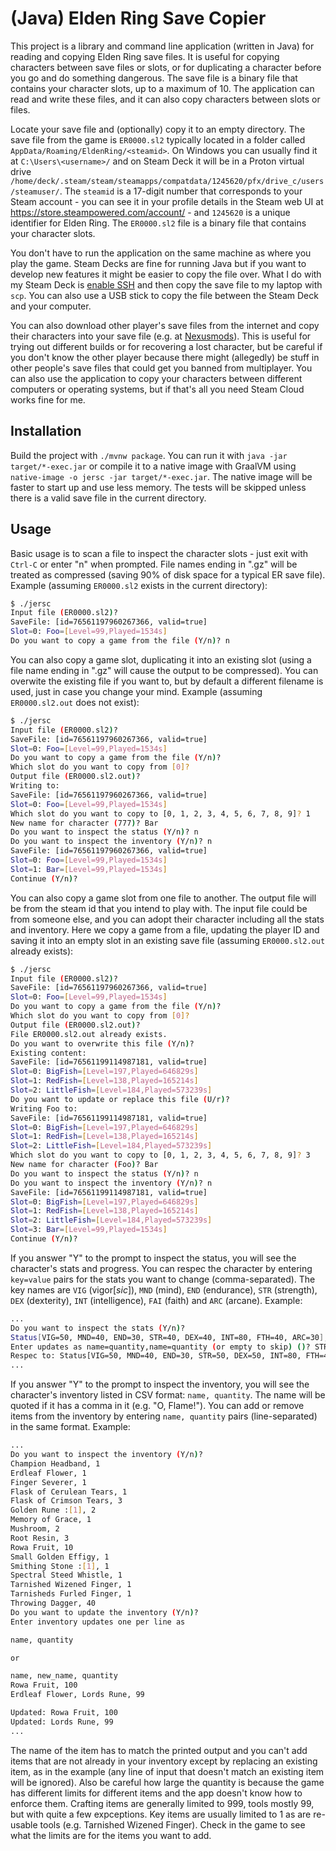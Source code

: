 # (Java) Elden Ring Save Copier

This project is a library and command line application (written in Java) for reading and copying Elden Ring save files. It is useful for copying characters between save files or slots, or for duplicating a character before you go and do something dangerous. The save file is a binary file that contains your character slots, up to a maximum of 10. The application can read and write these files, and it can also copy characters between slots or files.

Locate your save file and (optionally) copy it to an empty directory. The save file from the game is `ER0000.sl2` typically located in a folder called `AppData/Roaming/EldenRing/<steamid>`. On Windows you can usually find it at `C:\Users\<username>/` and on Steam Deck it will be in a Proton virtual drive `/home/deck/.steam/steam/steamapps/compatdata/1245620/pfx/drive_c/users/steamuser/`. The `steamid` is a 17-digit number that corresponds to your Steam account - you can see it in your profile details in the Steam web UI at https://store.steampowered.com/account/ - and `1245620` is a unique identifier for Elden Ring. The `ER0000.sl2` file is a binary file that contains your character slots.

You don't have to run the application on the same machine as where you play the game. Steam Decks are fine for running Java but if you want to develop new features it might be easier to copy the file over. What I do with my Steam Deck is [enable SSH](https://shendrick.net/Gaming/2022/05/30/sshonsteamdeck.html) and then copy the save file to my laptop with `scp`. You can also use a USB stick to copy the file between the Steam Deck and your computer.

You can also download other player's save files from the internet and copy their characters into your save file (e.g. at [Nexusmods](https://www.nexusmods.com/eldenring/mods/categories/10/)). This is useful for trying out different builds or for recovering a lost character, but be careful if you don't know the other player because there might (allegedly) be stuff in other people's save files that could get you banned from multiplayer. You can also use the application to copy your characters between different computers or operating systems, but if that's all you need Steam Cloud works fine for me.

## Installation

Build the project with `./mvnw package`. You can run it with `java -jar target/*-exec.jar` or compile it to a native image with GraalVM using `native-image -o jersc -jar target/*-exec.jar`. The native image will be faster to start up and use less memory. The tests will be skipped unless there is a valid save file in the current directory.

## Usage

Basic usage is to scan a file to inspect the character slots - just exit with `Ctrl-C` or enter "n" when prompted. File names ending in ".gz" will be treated as compressed (saving 90% of disk space for a typical ER save file). Example (assuming `ER0000.sl2` exists in the current directory):

```bash
$ ./jersc 
Input file (ER0000.sl2)? 
SaveFile: [id=76561197960267366, valid=true]
Slot=0: Foo=[Level=99,Played=1534s]
Do you want to copy a game from the file (Y/n)? n
```

You can also copy a game slot, duplicating it into an existing slot (using a file name ending in ".gz" will cause the output to be compressed). You can overwite the existing file if you want to, but by default a different filename is used, just in case you change your mind. Example (assuming `ER0000.sl2.out` does not exist):

```bash
$ ./jersc 
Input file (ER0000.sl2)? 
SaveFile: [id=76561197960267366, valid=true]
Slot=0: Foo=[Level=99,Played=1534s]
Do you want to copy a game from the file (Y/n)? 
Which slot do you want to copy from [0]? 
Output file (ER0000.sl2.out)? 
Writing to:
SaveFile: [id=76561197960267366, valid=true]
Slot=0: Foo=[Level=99,Played=1534s]
Which slot do you want to copy to [0, 1, 2, 3, 4, 5, 6, 7, 8, 9]? 1
New name for character (777)? Bar
Do you want to inspect the status (Y/n)? n
Do you want to inspect the inventory (Y/n)? n
SaveFile: [id=76561197960267366, valid=true]
Slot=0: Foo=[Level=99,Played=1534s]
Slot=1: Bar=[Level=99,Played=1534s]
Continue (Y/n)?
```
You can also copy a game slot from one file to another. The output file will be from the steam id that you intend to play with. The input file could be from someone else, and you can adopt their character including all the stats and inventory.  Here we copy a game from a file, updating the player ID and saving it into an empty slot in an existing save file (assuming `ER0000.sl2.out` already exists):

```bash
$ ./jersc 
Input file (ER0000.sl2)? 
SaveFile: [id=76561197960267366, valid=true]
Slot=0: Foo=[Level=99,Played=1534s]
Do you want to copy a game from the file (Y/n)? 
Which slot do you want to copy from [0]? 
Output file (ER0000.sl2.out)? 
File ER0000.sl2.out already exists.
Do you want to overwrite this file (Y/n)? 
Existing content:
SaveFile: [id=76561199114987181, valid=true]
Slot=0: BigFish=[Level=197,Played=646829s]
Slot=1: RedFish=[Level=138,Played=165214s]
Slot=2: LittleFish=[Level=184,Played=573239s]
Do you want to update or replace this file (U/r)?
Writing Foo to:
SaveFile: [id=76561199114987181, valid=true]
Slot=0: BigFish=[Level=197,Played=646829s]
Slot=1: RedFish=[Level=138,Played=165214s]
Slot=2: LittleFish=[Level=184,Played=573239s]
Which slot do you want to copy to [0, 1, 2, 3, 4, 5, 6, 7, 8, 9]? 3
New name for character (Foo)? Bar
Do you want to inspect the status (Y/n)? n
Do you want to inspect the inventory (Y/n)? n
SaveFile: [id=76561199114987181, valid=true]
Slot=0: BigFish=[Level=197,Played=646829s]
Slot=1: RedFish=[Level=138,Played=165214s]
Slot=2: LittleFish=[Level=184,Played=573239s]
Slot=3: Bar=[Level=99,Played=1534s]
Continue (Y/n)? 
```

If you answer "Y" to the prompt to inspect the status, you will see the character's stats and progress. You can respec the character by entering `key=value` pairs for the stats you want to change (comma-separated). The key names are `VIG` (vigor[_sic_]), `MND` (mind), `END` (endurance), `STR` (strength), `DEX` (dexterity), `INT` (intelligence), `FAI` (faith) and `ARC` (arcane). Example:

```bash
...
Do you want to inspect the stats (Y/n)? 
Status[VIG=50, MND=40, END=30, STR=40, DEX=40, INT=80, FTH=40, ARC=30], level=271
Enter updates as name=quantity,name=quantity (or empty to skip) ()? STR=50,DEX=50
Respec to: Status[VIG=50, MND=40, END=30, STR=50, DEX=50, INT=80, FTH=40, ARC=30] (Y/n)?
...
```

If you answer "Y" to the prompt to inspect the inventory, you will see the character's inventory listed in CSV format: `name, quantity`. The name will be quoted if it has a comma in it (e.g. "O, Flame!"). You can add or remove items from the inventory by entering `name, quantity` pairs (line-separated) in the same format. Example:

```bash
...
Do you want to inspect the inventory (Y/n)? 
Champion Headband, 1
Erdleaf Flower, 1
Finger Severer, 1
Flask of Cerulean Tears, 1
Flask of Crimson Tears, 3
Golden Rune :[1], 2
Memory of Grace, 1
Mushroom, 2
Root Resin, 3
Rowa Fruit, 10
Small Golden Effigy, 1
Smithing Stone :[1], 1
Spectral Steed Whistle, 1
Tarnished Wizened Finger, 1
Tarnisheds Furled Finger, 1
Throwing Dagger, 40
Do you want to update the inventory (Y/n)? 
Enter inventory updates one per line as

name, quantity

or

name, new_name, quantity
Rowa Fruit, 100
Erdleaf Flower, Lords Rune, 99

Updated: Rowa Fruit, 100
Updated: Lords Rune, 99
...
```

The name of the item has to match the printed output and you can't add items that are not already in your inventory except by replacing an existing item, as in the example (any line of input that doesn't match an existing item will be ignored). Also be careful how large the quantity is because the game has different limits for different items and the app doesn't know how to enforce them. Crafting items are generally limited to 999, tools mostly 99, but with quite a few expceptions. Key items are usually limited to 1 as are re-usable tools (e.g. Tarnished Wizened Finger). Check in the game to see what the limits are for the items you want to add.